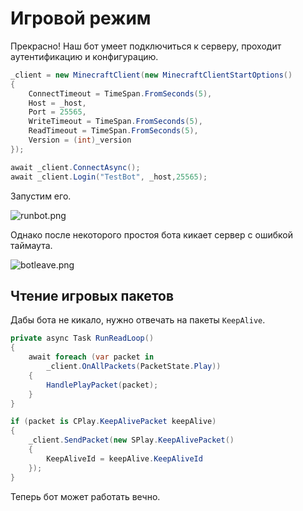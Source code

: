 # Игровой режим

Прекрасно! Наш бот умеет подключиться к серверу, проходит аутентификацию и конфигурацию.

```C#
_client = new MinecraftClient(new MinecraftClientStartOptions()
{
    ConnectTimeout = TimeSpan.FromSeconds(5),
    Host = _host,
    Port = 25565,
    WriteTimeout = TimeSpan.FromSeconds(5),
    ReadTimeout = TimeSpan.FromSeconds(5),
    Version = (int)_version
});

await _client.ConnectAsync();
await _client.Login("TestBot", _host,25565);
```

Запустим его.

![runbot.png](runbot.png)

Однако после некоторого простоя бота кикает сервер с ошибкой таймаута.

![botleave.png](botleave.png)


## Чтение игровых пакетов

Дабы бота не кикало, нужно отвечать на пакеты `KeepAlive`.

```C#
private async Task RunReadLoop()
{
    await foreach (var packet in 
        _client.OnAllPackets(PacketState.Play))
    {
        HandlePlayPacket(packet);
    }
}
```

```C#
if (packet is CPlay.KeepAlivePacket keepAlive)
{
    _client.SendPacket(new SPlay.KeepAlivePacket()
    {
        KeepAliveId = keepAlive.KeepAliveId
    });
}
```

Теперь бот может работать вечно.

